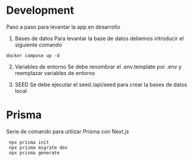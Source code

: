 # Development

Paso a paso para levantar la app en desarrollo

1. Bases de datos
   Para levantar la base de datos debemos introducir el siguiente comando

```
docker compose up -d
```

2. Variables de entorno
   Se debe renombrar el .env.template por .env y reemplazar variables de entorno

3. SEED
   Se debe ejecutar el seed /api/seed para crear la bases de datos local

# Prisma

Serie de comando para utilizar Prisma con Next.js

```
 npx prisma init
 npx prisma migrate dev
 npx prisma generate
```
